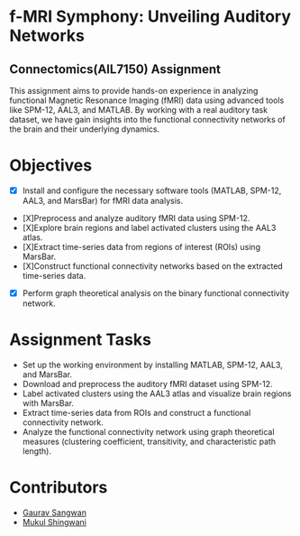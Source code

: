 # f-MRI Symphony: Unveiling Auditory Networks
## Connectomics(AIL7150) Assignment

This assignment aims to provide hands-on experience in analyzing functional Magnetic Resonance Imaging (fMRI) data using advanced tools like SPM-12, AAL3, and MATLAB. By working with a real auditory task dataset, we have gain insights into the functional connectivity networks of the brain and their underlying dynamics.

# Objectives
- [X] Install and configure the necessary software tools (MATLAB, SPM-12, AAL3, and MarsBar) for fMRI data analysis.
- [X]Preprocess and analyze auditory fMRI data using SPM-12.
- [X]Explore brain regions and label activated clusters using the AAL3 atlas.
- [X]Extract time-series data from regions of interest (ROIs) using MarsBar.
- [X]Construct functional connectivity networks based on the extracted time-series data.
- [X] Perform graph theoretical analysis on the binary functional connectivity network.

# Assignment Tasks
- Set up the working environment by installing MATLAB, SPM-12, AAL3, and MarsBar.
- Download and preprocess the auditory fMRI dataset using SPM-12.
- Label activated clusters using the AAL3 atlas and visualize brain regions with MarsBar.
- Extract time-series data from ROIs and construct a functional connectivity network.
- Analyze the functional connectivity network using graph theoretical measures (clustering coefficient, transitivity, and characteristic path length).

# Contributors

- [Gaurav Sangwan](https://github.com/gauravsangwan)
- [Mukul Shingwani](https://github.com/Mukulshingwani)